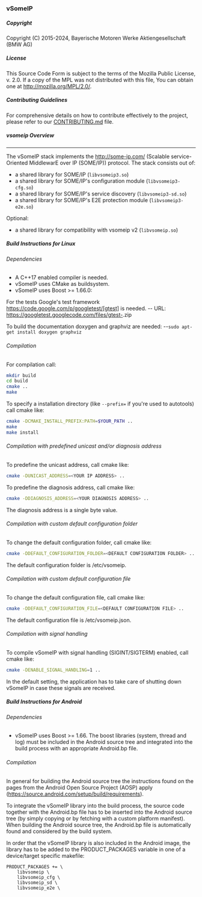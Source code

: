 ### vSomeIP

##### Copyright
Copyright (C) 2015-2024, Bayerische Motoren Werke Aktiengesellschaft (BMW AG)

##### License

This Source Code Form is subject to the terms of the Mozilla Public
License, v. 2.0. If a copy of the MPL was not distributed with this
file, You can obtain one at http://mozilla.org/MPL/2.0/.

##### Contributing Guidelines

For comprehensive details on how to contribute effectively to the project, please refer to our [CONTRIBUTING.md](./CONTRIBUTING.md) file.

##### vsomeip Overview
----------------
The vSomeIP stack implements the http://some-ip.com/ (Scalable service-Oriented
MiddlewarE over IP (SOME/IP)) protocol. The stack consists out of:

* a shared library for SOME/IP (`libvsomeip3.so`)
* a shared library for SOME/IP's configuration module (`libvsomeip3-cfg.so`)
* a shared library for SOME/IP's service discovery (`libvsomeip3-sd.so`)
* a shared library for SOME/IP's E2E protection module (`libvsomeip3-e2e.so`)

Optional:

* a shared library for compatibility with vsomeip v2 (`libvsomeip.so`)

##### Build Instructions for Linux

###### Dependencies

- A C++17 enabled compiler is needed.
- vSomeIP uses CMake as buildsystem.
- vSomeIP uses Boost >= 1.66.0:

For the tests Google's test framework https://code.google.com/p/googletest/[gtest] is needed.
-- URL: https://googletest.googlecode.com/files/gtest-<version>.zip

To build the documentation doxygen and graphviz are needed:
--`sudo apt-get install doxygen graphviz`

###### Compilation

For compilation call:

```bash
mkdir build
cd build
cmake ..
make
```

To specify a installation directory (like `--prefix=` if you're used to autotools) call cmake like:
```bash
cmake -DCMAKE_INSTALL_PREFIX:PATH=$YOUR_PATH ..
make
make install
```

###### Compilation with predefined unicast and/or diagnosis address
To predefine the unicast address, call cmake like:
```bash
cmake -DUNICAST_ADDRESS=<YOUR IP ADDRESS> ..
```

To predefine the diagnosis address, call cmake like:
```bash
cmake -DDIAGNOSIS_ADDRESS=<YOUR DIAGNOSIS ADDRESS> ..
```
The diagnosis address is a single byte value.

###### Compilation with custom default configuration folder
To change the default configuration folder, call cmake like:
```bash
cmake -DDEFAULT_CONFIGURATION_FOLDER=<DEFAULT CONFIGURATION FOLDER> ..
```
The default configuration folder is /etc/vsomeip.

###### Compilation with custom default configuration file
To change the default configuration file, call cmake like:
```bash
cmake -DDEFAULT_CONFIGURATION_FILE=<DEFAULT CONFIGURATION FILE> ..
```
The default configuration file is /etc/vsomeip.json.

###### Compilation with signal handling

To compile vSomeIP with signal handling (SIGINT/SIGTERM) enabled, call cmake like:
```bash
cmake -DENABLE_SIGNAL_HANDLING=1 ..
```
In the default setting, the application has to take care of shutting down vSomeIP in case these signals are received.


##### Build Instructions for Android

###### Dependencies

- vSomeIP uses Boost >= 1.66. The boost libraries (system, thread and log) must be included in the Android source tree and integrated into the build process with an appropriate Android.bp file.

###### Compilation

In general for building the Android source tree the instructions found on the pages from the Android Open Source Project (AOSP) apply (https://source.android.com/setup/build/requirements).

To integrate the vSomeIP library into the build process, the source code together with the Android.bp file has to be inserted into the Android source tree (by simply copying or by fetching with a custom platform manifest).
When building the Android source tree, the Android.bp file is automatically found and considered by the build system.

In order that the vSomeIP library is also included in the Android image, the library has to be added to the PRODUCT_PACKAGES variable in one of a device/target specific makefile:

```
PRODUCT_PACKAGES += \
    libvsomeip \
    libvsomeip_cfg \
    libvsomeip_sd \
    libvsomeip_e2e \
```

